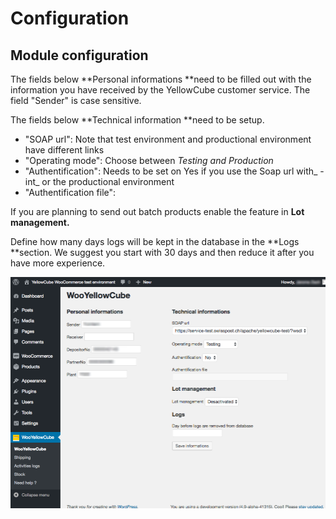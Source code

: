 # Configuration

## Module configuration

The fields below **Personal informations **need to be filled out with the information you have received by the YellowCube customer service. The field "Sender" is case sensitive.

The fields below **Technical information **need to be setup.

* "SOAP url": Note that test environment and productional environment have different links
* "Operating mode": Choose between _Testing and Production_
* "Authentification": Needs to be set on Yes if you use the Soap url with_ -int_ or the productional environment
* "Authentification file":

If you are planning to send out batch products enable the feature in **Lot management.**

Define how many days logs will be kept in the database in the **Logs **section. We suggest you start with 30 days and then reduce it after you have more experience.

![](/assets/Informations.png)

